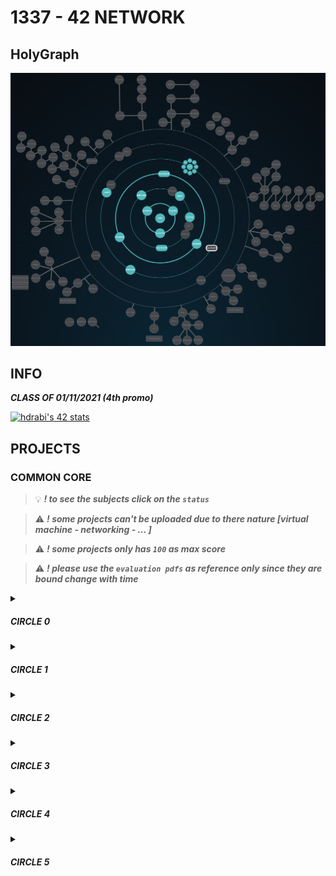 # 1337 - 42 NETWORK

## HolyGraph

![](./HolyGraph4.png)

## INFO

**_CLASS OF 01/11/2021 (4th promo)_**

[![hdrabi's 42 stats](https://badge42.vercel.app/api/v2/cl1o5timl006409lcgmcbk4yo/stats?cursusId=21&coalitionId=75)](https://github.com/drabi-he)

## PROJECTS

### COMMON CORE

> :bulb: **_! to see the subjects click on the `status`_**

> :warning: **_! some projects can't be uploaded due to there nature [virtual machine - networking - ... ]_**

> :warning: **_! some projects only has `100` as max score_**

> :warning: **_! please use the `evaluation pdfs` as reference only since they are bound change with time_**

<details>
<summary><h5>CIRCLE 0</h5></summary>

|                 NAME                  |      FIELD      | EXPECTED DURATION |  EXP |                                                                   STATUS                                                                    | LVL  |
| :-----------------------------------: | :-------------: | :---------------: | :--: | :-----------------------------------------------------------------------------------------------------------------------------------------: | :--: |
|         [libft](./LVL0/libft)         |        C        |     70 hours      | 462  |         [![hdrabi's 42 Libft Score](https://badge42.vercel.app/api/v2/cl1o5timl006409lcgmcbk4yo/project/2403359)](./LVL0/libft.pdf)         | 1.05 |

</details>

<details>
<summary><h5>CIRCLE 1</h5></summary>

|                 NAME                  |      FIELD      | EXPECTED DURATION | EXP  |                                                                   STATUS                                                                    | LVL  |
| :-----------------------------------: | :-------------: | :---------------: | :--: | :-----------------------------------------------------------------------------------------------------------------------------------------: | :--: |
| [get next line](./LVL1/get_next_line) |        C        |     70 hours      | 882  | [![hdrabi's 42 get_next_line Score](https://badge42.vercel.app/api/v2/cl1o5timl006409lcgmcbk4yo/project/2412281)](./LVL1/get_next_line.pdf) | 1.54 |
|     [ft_printf](./LVL1/ft_printf)     |        C        |     175 hours     | 882  |     [![hdrabi's 42 ft_printf Score](https://badge42.vercel.app/api/v2/cl1o5timl006409lcgmcbk4yo/project/2428768)](./LVL1/ft_printf.pdf)     | 2.02 |
|              Born2beRoot              | Virtual Machine |     40 hours      | 577  |   [![hdrabi's 42 Born2beRoot Score](https://badge42.vercel.app/api/v2/cl1o5timl006409lcgmcbk4yo/project/2435798)](./LVL1/Born2beRoot.pdf)   | 2.25 |

</details>

<details>
<summary><h5>CIRCLE 2</h5></summary>

|                 NAME                  |      FIELD      | EXPECTED DURATION | EXP  |                                                                   STATUS                                                                    | LVL  |
| :-----------------------------------: | :-------------: | :---------------: | :--: | :-----------------------------------------------------------------------------------------------------------------------------------------: | :--: |
|     [push_swap](./LVL2/push_swap)     |        C        |     60 hours      | 1855 |     [![hdrabi's 42 push_swap Score](https://badge42.vercel.app/api/v2/cl1o5timl006409lcgmcbk4yo/project/2448473)](./LVL2/push_swap.pdf)     | 2.97 |
|       [so_long](./LVL2/so_long)       |     C - mlx     |     60 hours      | 1000 |       [![hdrabi's 42 so_long Score](https://badge42.vercel.app/api/v2/cl1o5timl006409lcgmcbk4yo/project/2457111)](./LVL2/so_long.pdf)       | 3.20 |
|         [pipex](./LVL2/pipex)         |        C        |     50 hours      | 1142 |         [![hdrabi's 42 pipex Score](https://badge42.vercel.app/api/v2/cl1o5timl006409lcgmcbk4yo/project/2463056)](./LVL2/pipex.pdf)         | 3.44 |

</details>

<details>
<summary><h5>CIRCLE 3</h5></summary>

|                 NAME                  |      FIELD      | EXPECTED DURATION | EXP  |                                                                   STATUS                                                                    | LVL  |
| :-----------------------------------: | :-------------: | :---------------: | :--: | :-----------------------------------------------------------------------------------------------------------------------------------------: | :--: |
|  [philosophers](./LVL3/philosophers)  |        C        |     70 hours      | 3360 |     [![hdrabi's 42 philo Score](https://badge42.vercel.app/api/v2/cl1o5timl006409lcgmcbk4yo/project/2522280)](./LVL3/philosophers.pdf)      | 4.05 |
|     [minishell](./LVL3/minishell)     |        C        |     210 hours     | 2814 |     [![hdrabi's 42 minishell Score](https://badge42.vercel.app/api/v2/cl1o5timl006409lcgmcbk4yo/project/2529951)](./LVL3/minishell.pdf)     | 4.25 |

> :bulb: **`MiniShell`** team with [**`@izouf`**](https://github.com/izouf)

</details>

<details>
<summary><h5>CIRCLE 4</h5></summary>

|                 NAME                  |      FIELD      | EXPECTED DURATION | EXP  |                                                                   STATUS                                                                    | LVL  |
| :-----------------------------------: | :-------------: | :---------------: | :--: | :-----------------------------------------------------------------------------------------------------------------------------------------: | :--: |
|              NetPractice              |   Networking    |     50 hours      | 3160 |  [![hdrabi's 42 NetPractice Score](https://badge42.vercel.app/api/v2/cl1o5timl006409lcgmcbk4yo/project/2540807)](./LVL4/net_practice.pdf)   | 4.43 |
|         [cub3D](./LVL4/cub3d)         |     C - mlx     |     280 hours     | 5775 |         [![hdrabi's 42 cub3D Score](https://badge42.vercel.app/api/v2/cl1o5timl006409lcgmcbk4yo/project/2778814)](./LVL4/cub3D.pdf)         | 4.84 |
|       [CPP](./LVL4/CPP%20pool)        |       CPP       |  ( 7 x 9 ) hours  | 9660 |         [![hdrabi's 42 cpp Score](https://badge42.vercel.app/api/v2/cl1o5timl006409lcgmcbk4yo/project/2598810)](./LVL4/CPP%20pool)          | 5.41 |


> :bulb: **`Cub3D`** team with [**`@ojamil`**](https://github.com/oussamajamil) (first time)

> :bulb: **`Cub3D`** team with [**`@ylabtaim`**](https://github.com/youcef-s) (second time)

</details>

<details>
<summary><h5>CIRCLE 5</h5></summary>

|                 NAME                  |      FIELD      | EXPECTED DURATION |  EXP  |                                                                   STATUS                                                                    | LVL  |
| :-----------------------------------: | :-------------: | :---------------: | :--:  | :-----------------------------------------------------------------------------------------------------------------------------------------: | :--: |
| [ft_containers](./LVL5/ft_containers) |       CPP       |     140 hours     | 10042 | [![hdrabi's 42 ft_containers Score](https://badge42.vercel.app/api/v2/cl1o5timl006409lcgmcbk4yo/project/2835251)](./LVL5/ft_containers.pdf) | 6.17 |
|     [inception](./LVL5/inception)     |      Docker     |     210 hours     | 10042 |     [![hdrabi's 42 inception Score](https://badge42.vercel.app/api/v2/cl1o5timl006409lcgmcbk4yo/project/2918884)](./LVL5/inception.pdf)     | 6.93 |
|       [webserv](./LVL5/webserv)       |       CPP       |     175 hours     | 21630 |    [![hdrabi's 42 ft_containers Score](https://badge42.vercel.app/api/v2/cl1o5timl006409lcgmcbk4yo/project/2955549)](./LVL5/webserv.pdf)    | 9.53 |

> :bulb: **`WebServ`** team with [**`@momayaz`**](https://github.com/mayazmohamed) and [**`@izouf`**](https://github.com/izouf)


</details>
